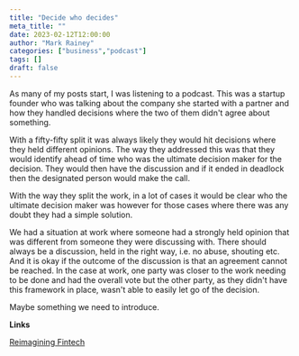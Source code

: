 ```yaml
---
title: "Decide who decides"
meta_title: ""
date: 2023-02-12T12:00:00
author: "Mark Rainey"
categories: ["business","podcast"]
tags: []
draft: false
---
```


As many of my posts start, I was listening to a podcast. This was a startup founder who was talking about the company she started with a partner and how they handled decisions where the two of them didn't agree about something.


With a fifty-fifty split it was always likely they would hit decisions where they held different opinions. The way they addressed this was that they would identify ahead of time who was the ultimate decision maker for the decision. They would then have the discussion and if it ended in deadlock then the designated person would make the call.

With the way they split the work, in a lot of cases it would be clear who the ultimate decision maker was however for those cases where there was any doubt they had a simple solution.

We had a situation at work where someone had a strongly held opinion that was different from someone they were discussing with. There should always be a discussion, held in the right way, i.e. no abuse, shouting etc. And it is okay if the outcome of the discussion is that an agreement cannot be reached. In the case at work, one party was closer to the work needing to be done and had the overall vote but the other party, as they didn't have this framework in place, wasn't able to easily let go of the decision.

Maybe something we need to introduce.

__Links__

[Reimagining Fintech](https://ecorner.stanford.edu/podcasts/reimagining-fintech/)

